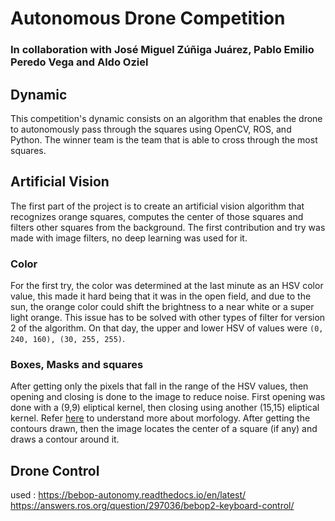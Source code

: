 # Autonomous Drone Competition

### In collaboration with José Miguel Zúñiga Juárez, Pablo Emilio Peredo Vega and Aldo Oziel

## Dynamic
This competition's dynamic consists on an algorithm that enables the drone to autonomously pass through the squares using OpenCV, ROS, and Python. The winner team is the team that is able to cross through the most squares.

## Artificial Vision
The first part of the project is to create an artificial vision algorithm that recognizes orange squares, computes the center of those squares and filters other squares from the background. The first contribution and try was made with image filters, no deep learning was used for it.
### Color
For the first try, the color was determined at the last minute as an HSV color value, this made it hard being that it was in the open field, and due to the sun, the orange color could shift the brightness to a near white or a super light orange. This issue has to be solved with other types of filter for version 2 of the algorithm. On that day, the upper and lower HSV of values were `(0, 240, 160), (30, 255, 255)`.
### Boxes, Masks and squares
After getting only the pixels that fall in the range of the HSV values, then opening and closing is done to the image to reduce noise. First opening was done with a (9,9) eliptical kernel, then closing using another (15,15) eliptical kernel. Refer [here](https://docs.opencv.org/3.4/d9/d61/tutorial_py_morphological_ops.html) to understand more about morfology.
After getting the contours drawn, then the image locates the center of a square (if any) and draws a contour around it.

## Drone Control







used : https://bebop-autonomy.readthedocs.io/en/latest/
https://answers.ros.org/question/297036/bebop2-keyboard-control/

